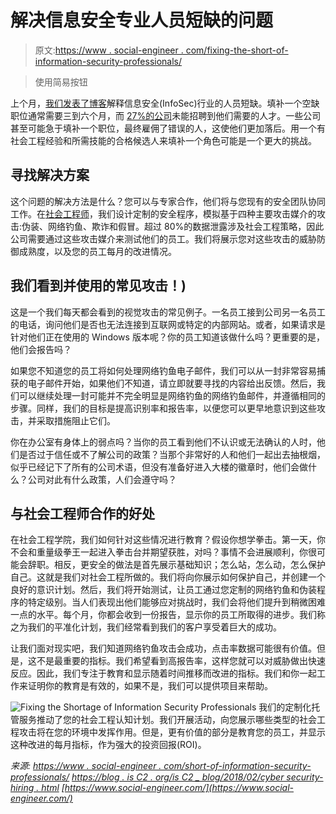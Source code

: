 # 解决信息安全专业人员短缺的问题

> 原文:[https://www . social-engineer . com/fixing-the-short-of-information-security-professionals/](https://www.social-engineer.com/fixing-the-shortage-of-information-security-professionals/)

> 使用简易按钮

上个月，[我们发表了博客](https://www.social-engineer.com/shortage-of-information-security-professionals/)解释信息安全(InfoSec)行业的人员短缺。填补一个空缺职位通常需要三到六个月，而 [27%的公司](https://blog.isc2.org/isc2_blog/2018/02/cybersecurity-hiring.html)未能招聘到他们需要的人才。一些公司甚至可能急于填补一个职位，最终雇佣了错误的人，这使他们更加落后。用一个有社会工程经验和所需技能的合格候选人来填补一个角色可能是一个更大的挑战。

## 寻找解决方案

这个问题的解决方法是什么？您可以与专家合作，他们将与您现有的安全团队协同工作。在[社会工程师](https://www.social-engineer.com/)，我们设计定制的安全程序，模拟基于四种主要攻击媒介的攻击:伪装、网络钓鱼、欺诈和假冒。超过 80%的数据泄露涉及社会工程策略，因此公司需要通过这些攻击媒介来测试他们的员工。我们将展示您对这些攻击的威胁防御成熟度，以及您的员工每月的改进情况。

## 我们看到并使用的常见攻击！)

这是一个我们每天都会看到的视觉攻击的常见例子。一名员工接到公司另一名员工的电话，询问他们是否也无法连接到互联网或特定的内部网站。或者，如果请求是针对他们正在使用的 Windows 版本呢？你的员工知道该做什么吗？更重要的是，他们会报告吗？

如果您不知道您的员工将如何处理网络钓鱼电子邮件，我们可以从一封非常容易捕获的电子邮件开始，如果他们不知道，请立即就要寻找的内容给出反馈。然后，我们可以继续处理一封可能并不完全明显是网络钓鱼的网络钓鱼邮件，并遵循相同的步骤。同样，我们的目标是提高识别率和报告率，以便您可以更早地意识到这些攻击，并采取措施阻止它们。

你在办公室有身体上的弱点吗？当你的员工看到他们不认识或无法确认的人时，他们是否过于信任或不了解公司的政策？当那个非常好的人和他们一起出去抽根烟，似乎已经记下了所有的公司术语，但没有准备好进入大楼的徽章时，他们会做什么？公司对此有什么政策，人们会遵守吗？

## 与社会工程师合作的好处

在社会工程学院，我们如何针对这些情况进行教育？假设你想学拳击。第一天，你不会和重量级拳王一起进入拳击台并期望获胜，对吗？事情不会进展顺利，你很可能会辞职。相反，更安全的做法是首先展示基础知识；怎么站，怎么动，怎么保护自己。这就是我们对社会工程所做的。我们将向你展示如何保护自己，并创建一个良好的意识计划。然后，我们将开始测试，让员工通过您定制的网络钓鱼和伪装程序的特定级别。当人们表现出他们能够应对挑战时，我们会将他们提升到稍微困难一点的水平。每个月，你都会收到一份报告，显示你的员工所取得的进步。我们称之为我们的平准化计划，我们经常看到我们的客户享受着巨大的成功。

让我们面对现实吧，我们知道网络钓鱼攻击会成功，点击率数据可能很有价值。但是，这不是最重要的指标。我们希望看到高报告率，这样您就可以对威胁做出快速反应。因此，我们专注于教育和显示随着时间推移而改进的指标。我们和你一起工作来证明你的教育是有效的，如果不是，我们可以提供项目来帮助。

![Fixing the Shortage of Information Security Professionals ](../Images/a1308c4b7d68cac3d4e749ac92c598fc.png)
我们的定制化托管服务推动了您的社会工程认知计划。我们开展活动，向您展示哪些类型的社会工程攻击将在您的环境中发挥作用。但是，更有价值的部分是教育您的员工，并显示这种改进的每月指标，作为强大的投资回报(ROI)。

*来源:*
*[https://www . social-engineer . com/short-of-information-security-professionals/](https://www.social-engineer.com/shortage-of-information-security-professionals/)*
*[https://blog . is C2 . org/is C2 _ blog/2018/02/cyber security-hiring . html](https://blog.isc2.org/isc2_blog/2018/02/cybersecurity-hiring.html)*
*[https://www.social-engineer.com/](https://www.social-engineer.com/)*